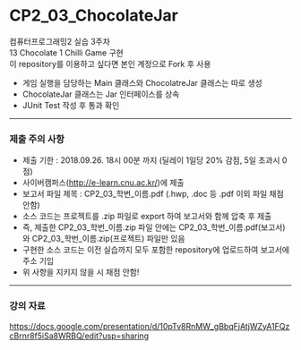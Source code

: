 # CP2_03_ChocolateJar
컴퓨터프로그래밍2 실습 3주차<br>
13 Chocolate 1 Chilli Game 구현<br>
이 repository를 이용하고 싶다면 본인 계정으로 Fork 후 사용

 * 게임 실행을 담당하는 Main 클래스와 ChocolatreJar 클래스는 따로 생성
 * ChocolateJar 클래스는 Jar 인터페이스를 상속
 * JUnit Test 작성 후 통과 확인

* * *

### 제출 주의 사항
 * 제출 기한 : 2018.09.26. 18시 00분 까지 (딜레이 1일당 20% 감점, 5일 초과시 0점)
 * 사이버캠퍼스(<http://e-learn.cnu.ac.kr/>)에 제출
 * 보고서 파일 제목 : CP2_03_학번_이름.pdf (.hwp, .doc 등 .pdf 이외 파일 채점 안함)
 * 소스 코드는 프로젝트를 .zip 파일로 export 하여 보고서와 함께 압축 후 제출
  * 즉, 제출한 CP2_03_학번_이름.zip 파일 안에는 CP2_03_학번_이름.pdf(보고서)와 CP2_03_학번_이름.zip(프로젝트) 파일만 있음
 * 구현한 소스 코드는 이전 실습까지 모두 포함한 repository에 업로드하여 보고서에 주소 기입
 * 위 사항을 지키지 않을 시 채점 안함!
 
* * *
### 강의 자료
<https://docs.google.com/presentation/d/10pTv8RnMW_gBbqFjAtjWZyA1FQzcBrnr8f5iSa8WRBQ/edit?usp=sharing>
